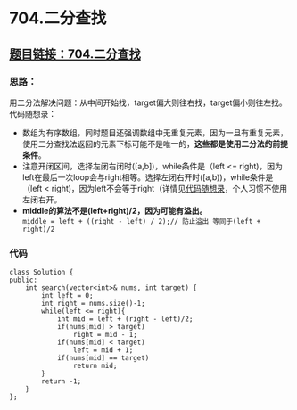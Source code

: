 # 704.二分查找
## [题目链接：704.二分查找](https://leetcode.cn/problems/binary-search/)
### 思路：
用二分法解决问题：从中间开始找，target偏大则往右找，target偏小则往左找。  
代码随想录：
- 数组为有序数组，同时题目还强调数组中无重复元素，因为一旦有重复元素，使用二分查找法返回的元素下标可能不是唯一的，**这些都是使用二分法的前提条件**。   
- 注意开闭区间，选择左闭右闭时([a,b])，while条件是（left <= right)，因为left在最后一次loop会与right相等。选择左闭右开时([a,b))，while条件是（left < right)，因为left不会等于right（详情见[代码随想录](https://programmercarl.com/0704.%E4%BA%8C%E5%88%86%E6%9F%A5%E6%89%BE.html#%E6%80%9D%E8%B7%AF)，个人习惯不使用左闭右开。
- **middle的算法不是(left+right)/2，因为可能有溢出。**  
  `middle = left + ((right - left) / 2);// 防止溢出 等同于(left + right)/2`
### 代码  
```
class Solution {
public:
    int search(vector<int>& nums, int target) {
        int left = 0;
        int right = nums.size()-1;
        while(left <= right){
            int mid = left + (right - left)/2;
            if(nums[mid] > target)
                right = mid - 1;
            if(nums[mid] < target)
                left = mid + 1;
            if(nums[mid] == target)
                return mid;
        }
        return -1;
    }
};
```
